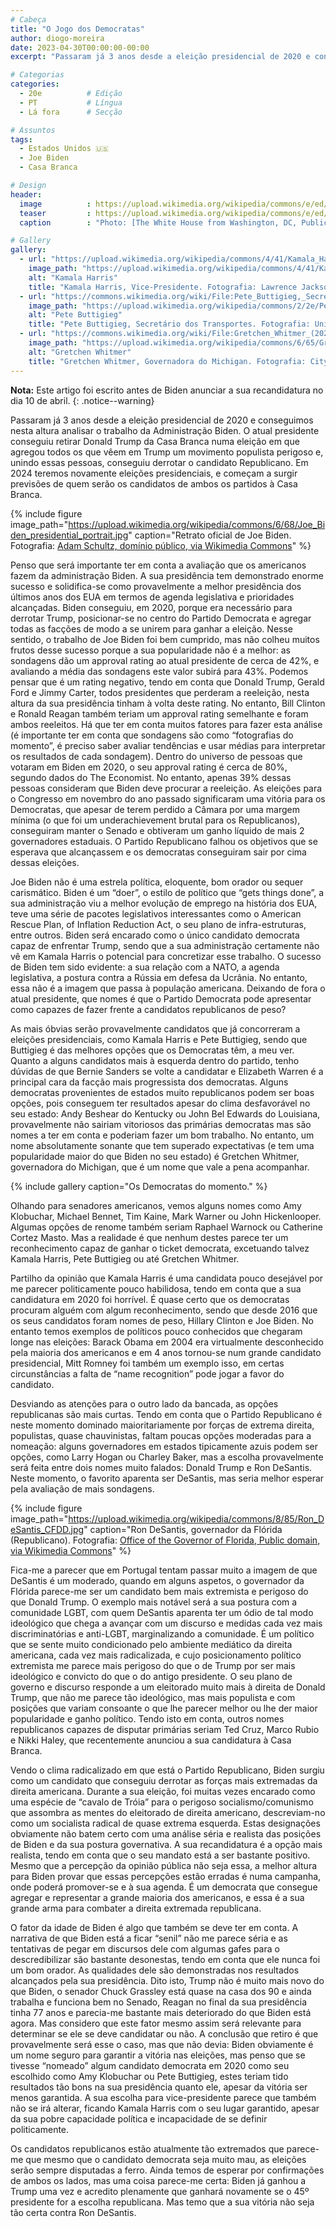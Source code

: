 ```yaml
---
# Cabeça
title: "O Jogo dos Democratas"
author: diogo-moreira
date: 2023-04-30T00:00:00-00:00
excerpt: "Passaram já 3 anos desde a eleição presidencial de 2020 e conseguimos nesta altura analisar o trabalho da Administração Biden. O atual presidente conseguiu retirar Donald Trump da Casa Branca numa eleição em que agregou todos os que vêem em Trump um movimento populista perigoso e, unindo essas pessoas, conseguiu derrotar o candidato Republicano. Em 2024 teremos novamente eleições presidenciais, e começam a surgir previsões de quem serão os candidatos de ambos os partidos à Casa Branca."

# Categorias
categories:
  - 20e          # Edição
  - PT           # Língua
  - Lá fora      # Secção

# Assuntos
tags:
  - Estados Unidos 🇺🇸
  - Joe Biden
  - Casa Branca

# Design
header:
  image          : https://upload.wikimedia.org/wikipedia/commons/e/ed/The_American_flag_is_flown_at_half-staff_above_the_White_House_in_memory_of_41st_President_George_H._W._Bush_%2846094708502%29.jpg
  teaser         : https://upload.wikimedia.org/wikipedia/commons/e/ed/The_American_flag_is_flown_at_half-staff_above_the_White_House_in_memory_of_41st_President_George_H._W._Bush_%2846094708502%29.jpg
  caption        : "Photo: [The White House from Washington, DC, Public domain, via Wikimedia Commons](https://commons.wikimedia.org/wiki/File:The_American_flag_is_flown_at_half-staff_above_the_White_House_in_memory_of_41st_President_George_H._W._Bush_(46094708502).jpg)"

# Gallery
gallery:
  - url: "https://upload.wikimedia.org/wikipedia/commons/4/41/Kamala_Harris_Vice_Presidential_Portrait.jpg"
    image_path: "https://upload.wikimedia.org/wikipedia/commons/4/41/Kamala_Harris_Vice_Presidential_Portrait.jpg"
    alt: "Kamala Harris"
    title: "Kamala Harris, Vice-Presidente. Fotografia: Lawrence Jackson, Public domain, via Wikimedia Commons. https://commons.wikimedia.org/wiki/File:Kamala_Harris_Vice_Presidential_Portrait.jpg"
  - url: "https://commons.wikimedia.org/wiki/File:Pete_Buttigieg,_Secretary_of_Transportation.jpg"
    image_path: "https://upload.wikimedia.org/wikipedia/commons/2/2e/Pete_Buttigieg%2C_Secretary_of_Transportation.jpg"
    alt: "Pete Buttigieg"
    title: "Pete Buttigieg, Secretário dos Transportes. Fotografia: United States Department of Transportation, Public domain, via Wikimedia Commons. https://commons.wikimedia.org/wiki/File:Pete_Buttigieg,_Secretary_of_Transportation.jpg"
  - url: "https://commons.wikimedia.org/wiki/File:Gretchen_Whitmer_(2021)_(cropped).jpg"
    image_path: "https://upload.wikimedia.org/wikipedia/commons/6/65/Gretchen_Whitmer_%282021%29_%28cropped%29.jpg"
    alt: "Gretchen Whitmer"
    title: "Gretchen Whitmer, Governadora do Michigan. Fotografia: City of Detroit, PDM-owner, via Wikimedia Commons. https://commons.wikimedia.org/wiki/File:Gretchen_Whitmer_(2021)_(cropped).jpg"
---
```


**Nota:** Este artigo foi escrito antes de Biden anunciar a sua recandidatura no dia 10 de abril.
{: .notice--warning}

Passaram já 3 anos desde a eleição presidencial de 2020 e conseguimos nesta altura analisar o trabalho da Administração Biden. O atual presidente conseguiu retirar Donald Trump da Casa Branca numa eleição em que agregou todos os que vêem em Trump um movimento populista perigoso e, unindo essas pessoas, conseguiu derrotar o candidato Republicano. Em 2024 teremos novamente eleições presidenciais, e começam a surgir previsões de quem serão os candidatos de ambos os partidos à Casa Branca.

{% include figure image_path="https://upload.wikimedia.org/wikipedia/commons/6/68/Joe_Biden_presidential_portrait.jpg" caption="Retrato oficial de Joe Biden. Fotografia: [Adam Schultz, domínio público, via Wikimedia Commons](https://commons.wikimedia.org/wiki/File:Joe_Biden_presidential_portrait.jpg)" %}

Penso que será importante ter em conta a avaliação que os americanos fazem da administração Biden. A sua presidência tem demonstrado enorme sucesso e solidifica-se como provavelmente a melhor presidência dos últimos anos dos EUA em termos de agenda legislativa e prioridades alcançadas. Biden conseguiu, em 2020, porque era necessário para derrotar Trump, posicionar-se no centro do Partido Democrata e agregar todas as facções de modo a se unirem para ganhar a eleição. Nesse sentido, o trabalho de Joe Biden foi bem cumprido, mas não colheu muitos frutos desse sucesso porque a sua popularidade não é a melhor: as sondagens dão um approval rating ao atual presidente de cerca de 42%, e avaliando a média das sondagens este valor subirá para 43%. Podemos pensar que é um rating negativo, tendo em conta que Donald Trump, Gerald Ford e Jimmy Carter, todos presidentes que perderam a reeleição, nesta altura da sua presidência tinham à volta deste rating. No entanto, Bill Clinton e Ronald Reagan também teriam um approval rating semelhante e foram ambos reeleitos. Há que ter em conta muitos fatores para fazer esta análise (é importante ter em conta que sondagens são como “fotografias do momento”, é preciso saber avaliar tendências e usar médias para interpretar os resultados de cada sondagem). Dentro do universo de pessoas que votaram em Biden em 2020, o seu approval rating é cerca de 80%, segundo dados do The Economist. No entanto, apenas 39% dessas pessoas consideram que Biden deve procurar a reeleição. As eleições para o Congresso em novembro do ano passado significaram uma vitória para os Democratas, que apesar de terem perdido a Câmara por uma margem mínima (o que foi um underachievement brutal para os Republicanos), conseguiram manter o Senado e obtiveram um ganho líquido de mais 2 governadores estaduais. O Partido Republicano falhou os objetivos que se esperava que alcançassem e os democratas conseguiram sair por cima dessas eleições.

Joe Biden não é uma estrela política, eloquente, bom orador ou sequer carismático. Biden é um “doer”, o estilo de político que “gets things done”, a sua administração viu a melhor evolução de emprego na história dos EUA, teve uma série de pacotes legislativos interessantes como o American Rescue Plan, of Inflation Reduction Act, o seu plano de infra-estruturas, entre outros. Biden será encarado como o único candidato democrata capaz de enfrentar Trump, sendo que a sua administração certamente não vê em Kamala Harris o potencial para concretizar esse trabalho. O sucesso de Biden tem sido evidente: a sua relação com a NATO, a agenda legislativa, a postura contra a Rússia em defesa da Ucrânia. No entanto, essa não é a imagem que passa à população americana. Deixando de fora o atual presidente, que nomes é que o Partido Democrata pode apresentar como capazes de fazer frente a candidatos republicanos de peso?

As mais óbvias serão provavelmente candidatos que já concorreram a eleições presidenciais, como Kamala Harris e Pete Buttigieg, sendo que Buttigieg é das melhores opções que os Democratas têm, a meu ver. Quanto a alguns candidatos mais à esquerda dentro do partido, tenho dúvidas de que Bernie Sanders se volte a candidatar e Elizabeth Warren é a principal cara da facção mais progressista dos democratas. Alguns democratas provenientes de estados muito republicanos podem ser boas opções, pois conseguem ter resultados apesar do clima desfavorável no seu estado: Andy Beshear do Kentucky ou John Bel Edwards do Louisiana, provavelmente não sairiam vitoriosos das primárias democratas mas são nomes a ter em conta e poderiam fazer um bom trabalho. No entanto, um nome absolutamente sonante que tem superado expectativas (e tem uma popularidade maior do que Biden no seu estado) é Gretchen Whitmer, governadora do Michigan, que é um nome que vale a pena acompanhar.

{% include gallery caption="Os Democratas do momento." %}

Olhando para senadores americanos, vemos alguns nomes como Amy Klobuchar, Michael Bennet, Tim Kaine, Mark Warner ou John Hickenlooper. Algumas opções de renome também seriam Raphael Warnock ou Catherine Cortez Masto. Mas a realidade é que nenhum destes parece ter um reconhecimento capaz de ganhar o ticket democrata, excetuando talvez Kamala Harris, Pete Buttigieg ou até Gretchen Whitmer.

Partilho da opinião que  Kamala Harris é uma candidata pouco desejável por me parecer politicamente pouco habilidosa, tendo em conta que a sua candidatura em 2020 foi horrível. É quase certo que os democratas procuram alguém com algum reconhecimento, sendo que desde 2016 que os seus candidatos foram nomes de peso, Hillary Clinton e Joe Biden. No entanto temos exemplos de políticos pouco conhecidos que chegaram longe nas eleições: Barack Obama em 2004 era virtualmente desconhecido pela maioria dos americanos e em 4 anos tornou-se num grande candidato presidencial, Mitt Romney foi também um exemplo isso, em certas circunstâncias a falta de “name recognition” pode jogar a favor do candidato.

Desviando as atenções para o outro lado da bancada, as opções republicanas são mais curtas. Tendo em conta que o Partido Republicano é neste momento dominado maioritariamente por forças de extrema direita, populistas, quase chauvinistas, faltam poucas opções moderadas para a nomeação: alguns governadores em estados tipicamente azuis podem ser opções, como Larry Hogan ou Charley Baker, mas a escolha provavelmente será feita entre dois nomes muito falados: Donald Trump e Ron DeSantis. Neste momento, o favorito aparenta ser DeSantis, mas seria melhor esperar pela avaliação de mais sondagens.

{% include figure image_path="https://upload.wikimedia.org/wikipedia/commons/8/85/Ron_DeSantis_CFDD.jpg" caption="Ron DeSantis, governador da Flórida (Republicano). Fotografia: [Office of the Governor of Florida, Public domain, via Wikimedia Commons](https://commons.wikimedia.org/wiki/File:Ron_DeSantis_CFDD.jpg)" %}

Fica-me a parecer que em Portugal tentam passar muito a imagem de que DeSantis é um moderado, quando em alguns aspetos, o governador da Flórida parece-me ser um candidato bem mais extremista e perigoso do que Donald Trump. O exemplo mais notável será a sua postura com a comunidade LGBT, com quem DeSantis aparenta ter um ódio de tal modo ideológico que chega a avançar com um discurso e medidas cada vez mais discriminatórias e anti-LGBT, marginalizando a comunidade. É um político que se sente muito condicionado pelo ambiente mediático da direita americana, cada vez mais radicalizada, e cujo posicionamento político extremista me parece mais perigoso do que o de Trump por ser mais ideológico e convicto do que o do antigo presidente. O seu plano de governo e discurso responde a um eleitorado muito mais à direita de Donald Trump, que não me parece tão ideológico, mas mais populista e com posições que variam consoante o que lhe parecer melhor ou lhe der maior popularidade e ganho político. Tendo isto em conta, outros nomes republicanos capazes de disputar primárias seriam Ted Cruz, Marco Rubio e Nikki Haley, que recentemente anunciou a sua candidatura à Casa Branca.

Vendo o clima radicalizado em que está o Partido Republicano, Biden surgiu como um candidato que conseguiu derrotar as forças mais extremadas da direita americana. Durante a sua eleição, foi muitas vezes encarado como uma espécie de “cavalo de Tróia” para o perigoso socialismo/comunismo que assombra as mentes do eleitorado de direita americano, descreviam-no como um socialista radical de quase extrema esquerda. Estas designações obviamente não batem certo com uma análise séria e realista das posições de Biden e da sua postura governativa. A sua recandidatura é a opção mais realista, tendo em conta que o seu mandato está a ser bastante positivo. Mesmo que a percepção da opinião pública não seja essa, a melhor altura para Biden provar que essas percepções estão erradas é numa campanha, onde poderá promover-se e à sua agenda. É um democrata que consegue agregar e representar a grande maioria dos americanos, e essa é a sua grande arma para combater a direita extremada republicana. 

O fator da idade de Biden é algo que também se deve ter em conta. A narrativa de que Biden está a ficar “senil” não me parece séria e as tentativas de pegar em discursos dele com algumas gafes para o descredibilizar são bastante desonestas, tendo em conta que ele nunca foi um bom orador. As qualidades dele são demonstradas nos resultados alcançados pela sua presidência. Dito isto, Trump não é muito mais novo do que Biden, o senador Chuck Grassley está quase na casa dos 90 e ainda trabalha e funciona bem no Senado, Reagan no final da sua presidência tinha 77 anos e parecia-me bastante mais deteriorado do que Biden está agora. Mas considero que este fator mesmo assim será relevante para determinar se ele se deve candidatar ou não. A conclusão que retiro é que provavelmente será esse o caso, mas que não devia: Biden obviamente é um nome seguro para garantir a vitória nas eleições, mas penso que se tivesse “nomeado” algum candidato democrata em 2020 como seu escolhido como Amy Klobuchar ou Pete Buttigieg, estes teriam tido resultados tão bons na sua presidência quanto ele, apesar da vitória ser menos garantida. A sua escolha para vice-presidente parece que também não se irá alterar, ficando Kamala Harris com o seu lugar garantido, apesar da sua pobre capacidade política e incapacidade de se definir politicamente.

Os candidatos republicanos estão atualmente tão extremados que parece-me que mesmo que o candidato democrata seja muito mau, as eleições serão sempre disputadas a ferro. Ainda temos de esperar por confirmações de ambos os lados, mas uma coisa parece-me certa: Biden já ganhou a Trump uma vez e acredito plenamente que ganhará novamente se o 45º presidente for a escolha republicana. Mas temo que a sua vitória não seja tão certa contra Ron DeSantis.